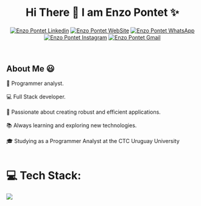 <h1 align="center">Hi There 👋  I am Enzo Pontet ✨ </h1> 
<div align="center">


<a href="https://www.linkedin.com/in/enzo-pontet-4590b0242/" target="blank"><img align="center" src="https://img.shields.io/badge/LinkedIn-0077B5?style=for-the-badge&logo=linkedin&logoColor=white" alt="Enzo Pontet Linkedin"/></a>
<a href="https://portfolio-enzo-pontet.vercel.app/" target="blank"><img align="center" src="https://img.shields.io/badge/website-000000?style=for-the-badge&logo=About.me&logoColor=white" alt="Enzo Pontet WebSite"/></a>
<a href="https://api.whatsapp.com/send/?phone=%2B598099352627" target="blank"><img align="center" src="https://img.shields.io/badge/WhatsApp-25D366?style=for-the-badge&logo=whatsapp&logoColor=white" alt="Enzo Pontet  WhatsApp"  /></a>
<a href = "https://www.instagram.com/enzo.pontet/" target="blank"><img align="center" src="https://img.shields.io/badge/Instagram-E4405F?style=for-the-badge&logo=instagram&logoColor=white" alt="Enzo Pontet  Instagram"  /></a>
<a href = "mailto:enzopch2022@gmail.com" target="blank"><img align="center" src="https://img.shields.io/badge/Gmail-D14836?style=for-the-badge&logo=gmail&logoColor=white" alt="Enzo Pontet Gmail"  /></a>
  </div>
<br>
<h2>About Me 😃</h2>
<p align="left">
🌟 Programmer analyst.<br><br>
💻 Full Stack developer.<br><br>
🚀 Passionate about creating robust and efficient applications.<br><br>
📚 Always learning and exploring new technologies.<br><br>
🎓 Studying as a Programmer Analyst at the CTC Uruguay University<br><br>
  
</p>

# 💻 Tech Stack:
<p align="left">
  <a href="https://skillicons.dev">
    <img src="https://skillicons.dev/icons?i=html,css,bootstrap,tailwind,materialui,wordpress,vscode,&perline=12" />
  </a>
</p>
